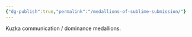 ```yaml
---
{"dg-publish":true,"permalink":"/medallions-of-sublime-submission/"}
---
```


Kuzka communication / dominance medallions. 